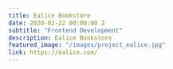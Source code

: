 ```yaml
---
title: Ealice Bookstore
date: 2020-02-22 00:00:00 Z
subtitle: "Frontend Development"
description: Ealice Bookstore
featured_image: "/images/project_ealice.jpg"
link: https://ealice.com/
---
```

